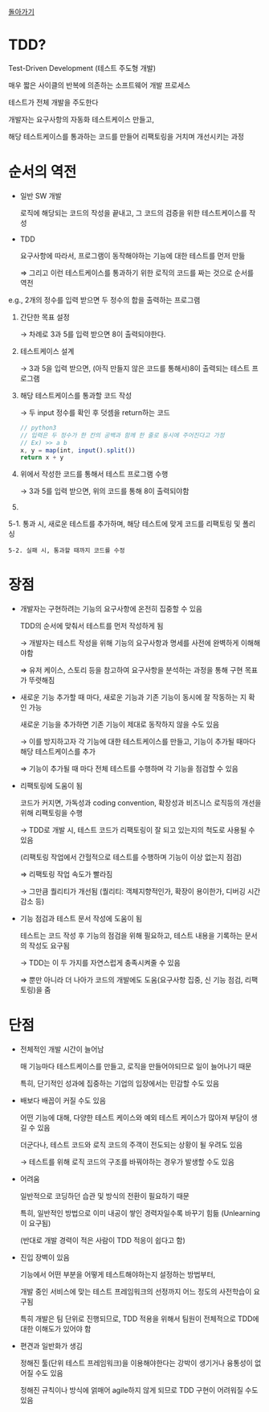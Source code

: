 [돌아가기](https://github.com/LEEJ0NGWAN/CS)

# TDD?

Test-Driven Development (테스트 주도형 개발)

매우 짧은 사이클의 반복에 의존하는 소프트웨어 개발 프로세스

테스트가 전체 개발을 주도한다

개발자는 요구사항의 자동화 테스트케이스 만들고,

해당 테스트케이스를 통과하는 코드를 만들어 리팩토링을 거치며 개선시키는 과정

# 순서의 역전

- 일반 SW 개발

    로직에 해당되는 코드의 작성을 끝내고, 그 코드의 검증을 위한 테스트케이스를 작성

- TDD

    요구사항에 따라서, 프로그램이 동작해야하는 기능에 대한 테스트를 먼저 만듦

    ⇒ 그리고 이런 테스트케이스를 통과하기 위한 로직의 코드를 짜는 것으로 순서를 역전

e.g., 2개의 정수를 입력 받으면 두 정수의 합을 출력하는 프로그램

1. 간단한 목표 설정

    → 차례로 3과 5를 입력 받으면 8이 출력되야한다.

2. 테스트케이스 설계

    → 3과 5을 입력 받으면, (아직 만들지 않은 코드를 통해서)8이 출력되는 테스트 프로그램

3. 해당 테스트케이스를 통과할 코드 작성

    → 두 input 정수를 확인 후 덧셈을 return하는 코드

    ```jsx
    // python3
    // 입력은 두 정수가 한 칸의 공백과 함께 한 줄로 동시에 주어진다고 가정
    // Ex) >> a b
    x, y = map(int, input().split())
    return x + y
    ```

4. 위에서 작성한 코드를 통해서 테스트 프로그램 수행

    → 3과 5를 입력 받으면, 위의 코드를 통해 8이 출력되야함

5. 
5-1. 통과 시, 새로운 테스트를 추가하며, 해당 테스트에 맞게 코드를 리팩토링 및 폴리싱

    5-2. 실패 시, 통과할 때까지 코드를 수정

# 장점

- 개발자는 구현하려는 기능의 요구사항에 온전히 집중할 수 있음

    TDD의 순서에 맞춰서 테스트를 먼저 작성하게 됨

    → 개발자는 테스트 작성을 위해 기능의 요구사항과 명세를 사전에 완벽하게 이해해야함

    ⇒ 유저 케이스, 스토리 등을 참고하여 요구사항을 분석하는 과정을 통해 구현 목표가 뚜렷해짐

- 새로운 기능 추가할 때 마다, 새로운 기능과 기존 기능이 동시에 잘 작동하는 지 확인 가능

    새로운 기능을 추가하면 기존 기능이 제대로 동작하지 않을 수도 있음

    → 이를 방지하고자 각 기능에 대한 테스트케이스를 만들고, 기능이 추가될 때마다 해당 테스트케이스를 추가

    ⇒ 기능이 추가될 때 마다 전체 테스트를 수행하며 각 기능을 점검할 수 있음

- 리팩토링에 도움이 됨

    코드가 커지면, 가독성과 coding convention, 확장성과 비즈니스 로직등의 개선을 위해 리팩토링을 수행

    → TDD로 개발 시, 테스트 코드가 리팩토링이 잘 되고 있는지의 척도로 사용될 수 있음

    (리팩토링 작업에서 간헐적으로 테스트를 수행하며 기능이 이상 없는지 점검)

    ⇒ 리팩토링 작업 속도가 빨라짐

    → 그만큼 퀄리티가 개선됨 (퀄리티: 객체지향적인가, 확장이 용이한가, 디버깅 시간 감소 등)

- 기능 점검과 테스트 문서 작성에 도움이 됨

    테스트는 코드 작성 후 기능의 점검을 위해 필요하고, 테스트 내용을 기록하는 문서의 작성도 요구됨

    → TDD는 이 두 가지를 자연스럽게 충족시켜줄 수 있음

    ⇒ 뿐만 아니라 더 나아가 코드의 개발에도 도움(요구사항 집중, 신 기능 점검, 리팩토링)을 줌

# 단점

- 전체적인 개발 시간이 늘어남

    매 기능마다 테스트케이스를 만들고, 로직을 만들어야되므로 일이 늘어나기 때문

    특히, 단기적인 성과에 집중하는 기업의 입장에서는 민감할 수도 있음

- 배보다 배꼽이 커질 수도 있음

    어떤 기능에 대해, 다양한 테스트 케이스와 예외 테스트 케이스가 많아져 부담이 생길 수 있음

    더군다나, 테스트 코드와 로직 코드의 주객이 전도되는 상황이 될 우려도 있음

    → 테스트를 위해 로직 코드의 구조를 바꿔야하는 경우가 발생할 수도 있음

- 어려움

    일반적으로 코딩하던 습관 및 방식의 전환이 필요하기 때문

    특히, 일반적인 방법으로 이미 내공이 쌓인 경력자일수록 바꾸기 힘듦 (Unlearning이 요구됨)

    (반대로 개발 경력이 적은 사람이 TDD 적응이 쉽다고 함)

- 진입 장벽이 있음

    기능에서 어떤 부분을 어떻게 테스트해야하는지 설정하는 방법부터,

    개발 중인 서비스에 맞는 테스트 프레임워크의 선정까지 어느 정도의 사전학습이 요구됨

    특히 개발은 팀 단위로 진행되므로, TDD 적용을 위해서 팀원이 전체적으로 TDD에 대한 이해도가 있어야 함

- 편견과 일반화가 생김

    정해진 툴(단위 테스트 프레임워크)을 이용해야한다는 강박이 생기거나 융통성이 없어질 수도 있음

    정해진 규칙이나 방식에 얽매어 agile하지 않게 되므로 TDD 구현이 어려워질 수도 있음


